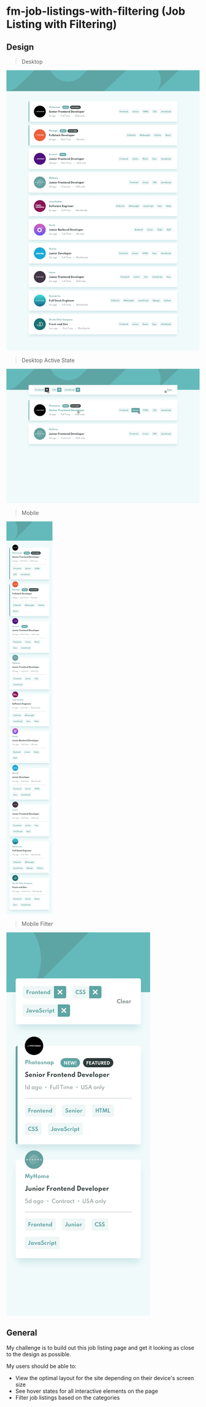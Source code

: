 # fm-job-listings-with-filtering (Job Listing with Filtering)

## Design

> Desktop

![Desktop Design](./design/desktop-design.jpg)

> Desktop Active State

![Desktop Active State](./design/active-states.jpg)

> Mobile

![Mobile Design](./design/mobile-design.jpg)

> Mobile Filter

![Mobile Filter](./design/mobile-with-filters.jpg)

## General

My challenge is to build out this job listing page and get it looking as close to the design as possible.

My users should be able to:

- View the optimal layout for the site depending on their device's screen size
- See hover states for all interactive elements on the page
- Filter job listings based on the categories